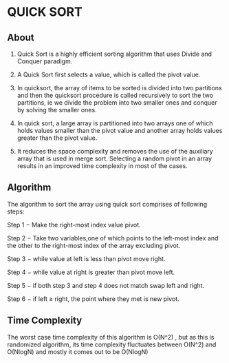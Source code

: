 # QUICK SORT


## About

1. Quick Sort is a highly efficient sorting algorithm that uses Divide and Conquer paradigm.

2. A Quick Sort first selects a value, which is called the pivot value.

3. In quicksort, the array of items to be sorted is divided into two partitions and then the quicksort procedure is called recursively to sort the two partitions, ie we divide the problem into two smaller ones and conquer by solving the smaller ones. 

4. In quick sort, a large array is partitioned into two arrays one of which holds values smaller than the pivot value and another array holds values greater than the pivot value.

5. It reduces the space complexity and removes the use of the auxiliary array that is used in merge sort. Selecting a random pivot in an array results in an improved time complexity in most of the cases.
 

## Algorithm
 
The algorithm to sort the array using quick sort comprises of following steps:

Step 1 − Make the right-most index value pivot.

Step 2 − Take two variables,one of which points to the left-most index and the other to the right-most index of the array excluding pivot.

Step 3 − while value at left is less than pivot move right.

Step 4 − while value at right is greater than pivot move left.

Step 5 − if both step 3 and step 4 does not match swap left and right.

Step 6 − if left ≥ right, the point where they met is new pivot.


## Time Complexity

The worst case time complexity of this algorithm is O(N^2) , but as this is randomized algorithm, its time complexity fluctuates between O(N^2) and O(NlogN) and mostly it comes out to be O(NlogN)
